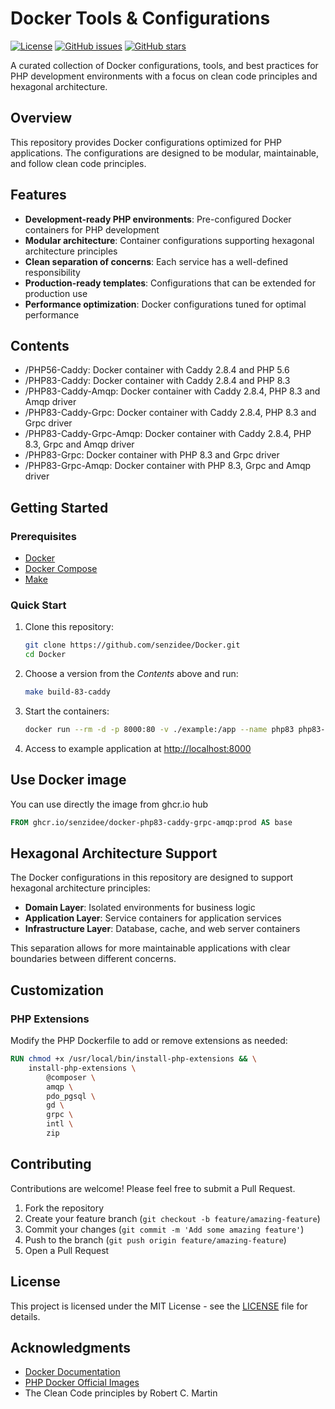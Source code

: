 # Docker Tools & Configurations

[![License](https://img.shields.io/github/license/senzidee/Docker)](https://github.com/senzidee/Docker/blob/main/LICENSE)
[![GitHub issues](https://img.shields.io/github/issues/senzidee/Docker)](https://github.com/senzidee/Docker/issues)
[![GitHub stars](https://img.shields.io/github/stars/senzidee/Docker)](https://github.com/senzidee/Docker/stargazers)

A curated collection of Docker configurations, tools, and best practices for PHP development environments with a focus
on clean code principles and hexagonal architecture.

## Overview
This repository provides Docker configurations optimized for PHP applications.
The configurations are designed to be modular, maintainable, and follow clean code principles.

## Features

- **Development-ready PHP environments**: Pre-configured Docker containers for PHP development
- **Modular architecture**: Container configurations supporting hexagonal architecture principles
- **Clean separation of concerns**: Each service has a well-defined responsibility
- **Production-ready templates**: Configurations that can be extended for production use
- **Performance optimization**: Docker configurations tuned for optimal performance

## Contents

- /PHP56-Caddy: Docker container with Caddy 2.8.4 and PHP 5.6
- /PHP83-Caddy: Docker container with Caddy 2.8.4 and PHP 8.3
- /PHP83-Caddy-Amqp: Docker container with Caddy 2.8.4, PHP 8.3 and Amqp driver
- /PHP83-Caddy-Grpc: Docker container with Caddy 2.8.4, PHP 8.3 and Grpc driver
- /PHP83-Caddy-Grpc-Amqp: Docker container with Caddy 2.8.4, PHP 8.3, Grpc and Amqp driver
- /PHP83-Grpc: Docker container with PHP 8.3 and Grpc driver
- /PHP83-Grpc-Amqp: Docker container with PHP 8.3, Grpc and Amqp driver

## Getting Started

### Prerequisites

- [Docker](https://docs.docker.com/get-docker/)
- [Docker Compose](https://docs.docker.com/compose/install/)
- [Make](https://www.gnu.org/software/make/manual/make.html)

### Quick Start

1. Clone this repository:
   ```bash
   git clone https://github.com/senzidee/Docker.git
   cd Docker
   ```

2. Choose a version from the *Contents* above and run:
   ```bash
   make build-83-caddy
   ```

3. Start the containers:
   ```bash
   docker run --rm -d -p 8000:80 -v ./example:/app --name php83 php83-caddy:dev
   ```

4. Access to example application at [http://localhost:8000](http://localhost:8000)

## Use Docker image
You can use directly the image from ghcr.io hub

```dockerfile
FROM ghcr.io/senzidee/docker-php83-caddy-grpc-amqp:prod AS base
```

## Hexagonal Architecture Support

The Docker configurations in this repository are designed to support hexagonal architecture principles:

- **Domain Layer**: Isolated environments for business logic
- **Application Layer**: Service containers for application services
- **Infrastructure Layer**: Database, cache, and web server containers

This separation allows for more maintainable applications with clear boundaries between different concerns.

## Customization

### PHP Extensions

Modify the PHP Dockerfile to add or remove extensions as needed:

```dockerfile
RUN chmod +x /usr/local/bin/install-php-extensions && \
    install-php-extensions \
        @composer \
        amqp \
    	pdo_pgsql \
    	gd \
        grpc \
    	intl \
    	zip
```

## Contributing

Contributions are welcome! Please feel free to submit a Pull Request.

1. Fork the repository
2. Create your feature branch (`git checkout -b feature/amazing-feature`)
3. Commit your changes (`git commit -m 'Add some amazing feature'`)
4. Push to the branch (`git push origin feature/amazing-feature`)
5. Open a Pull Request

## License

This project is licensed under the MIT License - see the [LICENSE](LICENSE) file for details.

## Acknowledgments

- [Docker Documentation](https://docs.docker.com/)
- [PHP Docker Official Images](https://hub.docker.com/_/php)
- The Clean Code principles by Robert C. Martin
